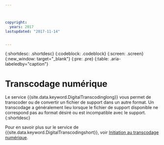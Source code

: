 ```yaml
---



copyright:
  years: 2017
lastupdated: "2017-11-14"


---
```


{:shortdesc: .shortdesc}
{:codeblock: .codeblock}
{:screen: .screen}
{:new_window: target="_blank"}
{:pre: .pre}
{:table: .aria-labeledby="caption"}


# Transcodage numérique

Le service {{site.data.keyword.DigitalTranscodinglong}} vous permet de transcoder ou de convertir un fichier de support dans un autre format. Un transcodage a généralement lieu lorsque le fichier de support disponible ne correspond pas au format désiré ou est incompatible avec le support.{:shortdesc}

Pour en savoir plus sur le service de {{site.data.keyword.DigitalTranscodingshort}}, voir [Initiation au transcodage numérique](/docs/infrastructure/digital-transcoding/tc_index.html).
